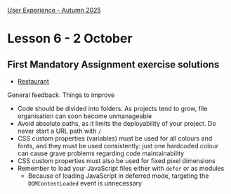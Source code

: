 [User Experience - Autumn 2025](https://github.com/arturomorarioja-kea/WD_UX_E25/blob/main/README.md)

# Lesson 6 - 2 October

[-> Show solutions CSS Restaurant + Music CDs]: #
[  -> Feedback (see below)]: #

[-> Colours]: #

[-> Responsiveness: Grid]: #
[  -> In-class exercise: Foucault]: #
[  -> Show responsive practice resources (froggy...)]: #

[-> White space]: #
[  -> In-class exercise]: #

[-> Further JS: JS frameworks]: #
[-> Further JS: sessionStorage + localStorage]: #
[-> In-class exercises: Stored music CDs]: #

## First Mandatory Assignment exercise solutions
- [Restaurant](https://github.com/arturomorarioja/kea_css_restaurant_solution)
  
[- Music CDs(https://github.com/arturomorarioja/kea_js_music_cds_solution)]: #

General feedback. Things to improve
- Code should be divided into folders. As projects tend to grow, file organisation can soon become unmanageable
- Avoid absolute paths, as it limits the deployability of your project. Do never start a URL path with `/`
- CSS custom properties (variables) must be used for all colours and fonts, and they must be used consistently: just one hardcoded colour can cause grave problems regarding code maintainability
- CSS custom properties must also be used for fixed pixel dimensions
- Remember to load your JavaScript files either with `defer` or as modules
  - Because of loading JavaScript in deferred mode, targeting the `DOMContentLoaded` event is unnecessary

[## In-class exercises]: #

[### CSS Grid]: #
[Complete the code in https://github.com/arturomorarioja/kea_grid_practice_initial using grid and flexbox so that Michel Foucault’s bio page looks like this:]: #

[<img width="1024" height="599" alt="image" src="https://github.com/user-attachments/assets/a00e4ffe-bf34-461e-8062-4147948a35a0" />]: #

[Proposed solution(https://github.com/arturomorarioja/kea_grid_practice)]: #

[### White space]: #
[Work in groups of 4. Assess how white space has been used in the following websites, explain which methods have been used to remove visual clutter, and propose actions to remove it in the most cluttered websites:]: #
[- https://www.thomann.de/gb/index.html]: #
[- https://www.zalando.dk/]: #
[- https://www.momondo.dk/]: #

[Show your findings to the class.]: #

[## Homework]: #
[Check out the following slide decks on Itslearning]: #
[- **Information Architecture: White Space**]: #
[- **Responsive Web Design**, with attention to Grid]: #
[  - I recommend bookmarking CSS-tricks.com's guide on Grid(https://css-tricks.com/snippets/css/complete-guide-grid/)]: #
[- **JavaScript: Further Features**, specifically slide 8 (SPA - Single Page Application)]: #
[Check out the following code samples]: #
[- CSS Grid with template columns(https://codepen.io/arturomorarioja/pen/wvRmrjj)]: #
[- CSS Grid with template areas(https://codepen.io/arturomorarioja/pen/LYXyVXJ)]: #
[- SPA Restaurant(https://github.com/arturomorarioja/css_restaurant_spa)]: #

[Practice responsiveness with CSS:]: #
[-> Copy-paste from F25 lesson 6]: #

[### First Mandatory Assignment]: #
[Start working on the Tristan Wede Lind responsive SPA application]: #
